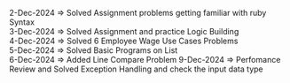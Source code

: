 2-Dec-2024 => Solved Assignment problems getting familiar with ruby Syntax</br>
3-Dec-2024 => Solved Assignment and practice Logic Building</br>
4-Dec-2024 => Solved 6 Employee Wage Use Cases Problems </br>
5-Dec-2024 => Solved Basic Programs on List</br>
6-Dec-2024 => Added Line Compare Problem
9-Dec-2024 => Perfomance Review and Solved Exception Handling and check the input data type
